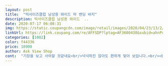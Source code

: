 ```yaml
---
layout: post 
title:  "빅사이즈클럽 남성용 와이드 마 밴딩 바지" 
description: 빅사이즈클럽 남성용 와이드  ..
date: 2020-07-17 06:08:31 
img: https://static.coupangcdn.com/image/retail/images/2020/04/23/13/2/38d323f7-e596-40c7-9476-ed6a0839f971.jpg 
linkUrl: https://link.coupang.com/re/AFFSDP?lptag=AF3600438&subid=ahnPublicAsk&pageKey=1503487464&itemId=2581359131&vendorItemId=70573601618&traceid=V0-113-879afe17cdd7af5e 
categories: [1002] 
color: f44336 
price: 18900 
author: Ask View Shop 
cont:  "기장을 보고 사야할 것같네요<br/>넉넉하진 않아도 편하게 맞아 보입니다.<br/><br/>실밥 마무리가 깔끔하진않지만 풀리는 실밥도 아니여서<br/>입어봐야 보풀은 알 수 있을 것 같아요.<br/><br/>직접 제거해서 입으면 될정도<br/>참고하시면 좋을것같습니다<br/>크게 나왔다해서 xl 사려다 2xl 샀어요.<br/><br/>평상시 반바지38 상의 미국사이즈xl 입어요.<br/><br/>허리사이즈는 딱히 볼필요가 없어오 허리 프리입니다<br/>" 
---
```

